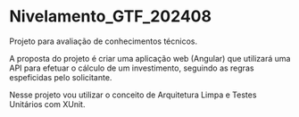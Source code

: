 # Nivelamento_GTF_202408

Projeto para avaliação de conhecimentos técnicos.

A proposta do projeto é criar uma aplicação web (Angular) que utilizará uma API para efetuar o cálculo de um investimento, seguindo as regras espeficidas pelo solicitante.

Nesse projeto vou utilizar o conceito de Arquitetura Limpa e Testes Unitários com XUnit.
